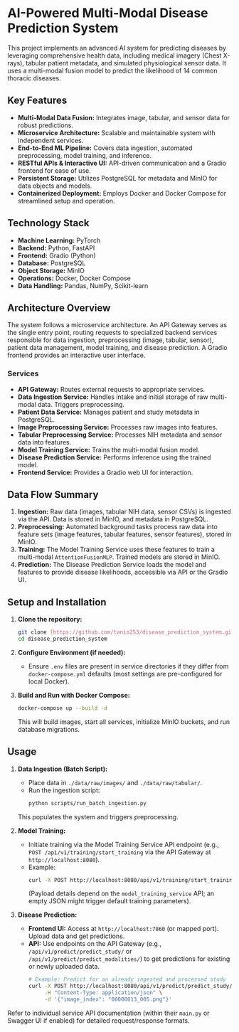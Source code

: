 # AI-Powered Multi-Modal Disease Prediction System

This project implements an advanced AI system for predicting diseases by leveraging comprehensive health data, including medical imagery (Chest X-rays), tabular patient metadata, and simulated physiological sensor data. It uses a multi-modal fusion model to predict the likelihood of 14 common thoracic diseases.

## Key Features

* **Multi-Modal Data Fusion:** Integrates image, tabular, and sensor data for robust predictions.
* **Microservice Architecture:** Scalable and maintainable system with independent services.
* **End-to-End ML Pipeline:** Covers data ingestion, automated preprocessing, model training, and inference.
* **RESTful APIs & Interactive UI:** API-driven communication and a Gradio frontend for ease of use.
* **Persistent Storage:** Utilizes PostgreSQL for metadata and MinIO for data objects and models.
* **Containerized Deployment:** Employs Docker and Docker Compose for streamlined setup and operation.

## Technology Stack

* **Machine Learning:** PyTorch
* **Backend:** Python, FastAPI
* **Frontend:** Gradio (Python)
* **Database:** PostgreSQL
* **Object Storage:** MinIO
* **Operations:** Docker, Docker Compose
* **Data Handling:** Pandas, NumPy, Scikit-learn

## Architecture Overview

The system follows a microservice architecture. An API Gateway serves as the single entry point, routing requests to specialized backend services responsible for data ingestion, preprocessing (image, tabular, sensor), patient data management, model training, and disease prediction. A Gradio frontend provides an interactive user interface.

### Services
* **API Gateway:** Routes external requests to appropriate services.
* **Data Ingestion Service:** Handles intake and initial storage of raw multi-modal data. Triggers preprocessing.
* **Patient Data Service:** Manages patient and study metadata in PostgreSQL.
* **Image Preprocessing Service:** Processes raw images into features.
* **Tabular Preprocessing Service:** Processes NIH metadata and sensor data into features.
* **Model Training Service:** Trains the multi-modal fusion model.
* **Disease Prediction Service:** Performs inference using the trained model.
* **Frontend Service:** Provides a Gradio web UI for interaction.

## Data Flow Summary

1.  **Ingestion:** Raw data (images, tabular NIH data, sensor CSVs) is ingested via the API. Data is stored in MinIO, and metadata in PostgreSQL.
2.  **Preprocessing:** Automated background tasks process raw data into feature sets (image features, tabular features, sensor features), stored in MinIO.
3.  **Training:** The Model Training Service uses these features to train a multi-modal `AttentionFusionMLP`. Trained models are stored in MinIO.
4.  **Prediction:** The Disease Prediction Service loads the model and features to provide disease likelihoods, accessible via API or the Gradio UI.

## Setup and Installation

1.  **Clone the repository:**
    ```bash
    git clone [https://github.com/tanio253/disease_prediction_system.git](https://github.com/tanio253/disease_prediction_system.git)
    cd disease_prediction_system
    ```

2.  **Configure Environment (if needed):**
    * Ensure `.env` files are present in service directories if they differ from `docker-compose.yml` defaults (most settings are pre-configured for local Docker).

3.  **Build and Run with Docker Compose:**
    ```bash
    docker-compose up --build -d
    ```
    This will build images, start all services, initialize MinIO buckets, and run database migrations.

## Usage

1.  **Data Ingestion (Batch Script):**
    * Place data in `./data/raw/images/` and `./data/raw/tabular/`.
    * Run the ingestion script:
        ```bash
        python scripts/run_batch_ingestion.py
        ```
    This populates the system and triggers preprocessing.

2.  **Model Training:**
    * Initiate training via the Model Training Service API endpoint (e.g., `POST /api/v1/training/start_training` via the API Gateway at `http://localhost:8080`).
    * Example:
        ```bash
        curl -X POST http://localhost:8080/api/v1/training/start_training -H "Content-Type: application/json" -d '{}'
        ```
       (Payload details depend on the `model_training_service` API; an empty JSON might trigger default training parameters).

3.  **Disease Prediction:**
    * **Frontend UI:** Access at `http://localhost:7860` (or mapped port). Upload data and get predictions.
    * **API:** Use endpoints on the API Gateway (e.g., `/api/v1/predict/predict_study/` or `/api/v1/predict/predict_modalities/`) to get predictions for existing or newly uploaded data.
        ```bash
        # Example: Predict for an already ingested and processed study
        curl -X POST http://localhost:8080/api/v1/predict/predict_study/ \
             -H "Content-Type: application/json" \
             -d '{"image_index": "00000013_005.png"}'
        ```

Refer to individual service API documentation (within their `main.py` or Swagger UI if enabled) for detailed request/response formats.
